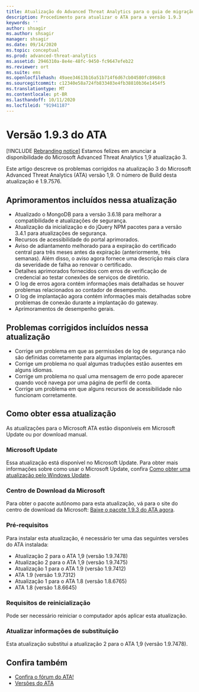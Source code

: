 ```yaml
---
title: Atualização do Advanced Threat Analytics para o guia de migração do 1.9.3
description: Procedimento para atualizar o ATA para a versão 1.9.3
keywords: ''
author: shsagir
ms.author: shsagir
manager: shsagir
ms.date: 09/14/2020
ms.topic: conceptual
ms.prod: advanced-threat-analytics
ms.assetid: 2946310a-8e4e-48fc-9450-fc9647efeb22
ms.reviewer: ort
ms.suite: ems
ms.openlocfilehash: 49aee34613b16a51b714f6d67cb04580fc8968c8
ms.sourcegitcommit: c12340e58a724fb833403e4fb38810b36e1454f5
ms.translationtype: MT
ms.contentlocale: pt-BR
ms.lasthandoff: 10/11/2020
ms.locfileid: "91941187"
---
```

# <a name="ata-version-193"></a>Versão 1.9.3 do ATA

[!INCLUDE [Rebranding notice](includes/rebranding.md)]
Estamos felizes em anunciar a disponibilidade do Microsoft Advanced Threat Analytics 1,9 atualização 3.

Este artigo descreve os problemas corrigidos na atualização 3 do Microsoft Advanced Threat Analytics (ATA) versão 1,9. O número de Build desta atualização é 1.9.7576.

## <a name="improvements-included-in-this-update"></a>Aprimoramentos incluídos nessa atualização

- Atualizado o MongoDB para a versão 3.6.18 para melhorar a compatibilidade e atualizações de segurança.
- Atualização da inicialização e do jQuery NPM pacotes para a versão 3.4.1 para atualizações de segurança.
- Recursos de acessibilidade do portal aprimorados.
- Aviso de adiantamento melhorado para a expiração do certificado central para três meses antes da expiração (anteriormente, três semanas). Além disso, o aviso agora fornece uma descrição mais clara da severidade de falha ao renovar o certificado.
- Detalhes aprimorados fornecidos com erros de verificação de credencial ao testar conexões de serviços de diretório.
- O log de erros agora contém informações mais detalhadas se houver problemas relacionados ao contador de desempenho.
- O log de implantação agora contém informações mais detalhadas sobre problemas de conexão durante a implantação do gateway.
- Aprimoramentos de desempenho gerais.

## <a name="fixed-issues-included-in-this-update"></a>Problemas corrigidos incluídos nessa atualização

- Corrige um problema em que as permissões de log de segurança não são definidas corretamente para algumas implantações.
- Corrige um problema no qual algumas traduções estão ausentes em alguns idiomas.
- Corrige um problema no qual uma mensagem de erro pode aparecer quando você navega por uma página de perfil de conta.
- Corrige um problema em que alguns recursos de acessibilidade não funcionam corretamente.

## <a name="how-to-get-this-update"></a>Como obter essa atualização

As atualizações para o Microsoft ATA estão disponíveis em Microsoft Update ou por download manual.

### <a name="microsoft-update"></a>Microsoft Update

Essa atualização está disponível no Microsoft Update. Para obter mais informações sobre como usar o Microsoft Update, confira [Como obter uma atualização pelo Windows Update](https://support.microsoft.com/help/3067639).

### <a name="microsoft-download-center"></a>Centro de Download da Microsoft

Para obter o pacote autônomo para esta atualização, vá para o site do centro de download da Microsoft: [Baixe o pacote 1.9.3 do ATA agora](https://www.microsoft.com/download/details.aspx?id=56725).

### <a name="prerequisites"></a>Pré-requisitos

Para instalar esta atualização, é necessário ter uma das seguintes versões do ATA instalada:

- Atualização 2 para o ATA 1,9 (versão 1.9.7478)
- Atualização 2 para o ATA 1,9 (versão 1.9.7475)
- Atualização 1 para o ATA 1.9 (versão 1.9.7412)
- ATA 1.9 (versão 1.9.7312)
- Atualização 1 para o ATA 1.8 (versão 1.8.6765)
- ATA 1.8 (versão 1.8.6645)

### <a name="restart-requirement"></a>Requisitos de reinicialização

Pode ser necessário reiniciar o computador após aplicar esta atualização.

### <a name="update-replacement-information"></a>Atualizar informações de substituição

Esta atualização substitui a atualização 2 para o ATA 1,9 (versão 1.9.7478).

## <a name="see-also"></a>Confira também

- [Confira o fórum do ATA!](https://social.technet.microsoft.com/Forums/security/home?forum=mata)
- [Versões do ATA](ata-versions.md)
